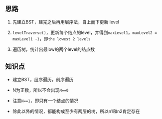 ##  思路

1.  先建立BST，建完之后再用层序法，自上而下更新 level

2.  `levelTraverse()`，更新每个结点的level，并得到`maxLevel1`，`maxLevel2 = maxLevel1 -1`，即`the lowest 2 levels`

3.  遍历树，统计出最low的两个level的结点数

##  知识点

*   建立BST，层序遍历，前序遍历

*   N为正数，所以不会出现`N==0`

*   注意`N==1`，即只有一个结点的情况

*   除此以外的情况，都能构成至少有两层的树，所以n1和n2肯定存在
